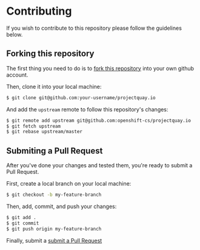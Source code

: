 # Contributing

If you wish to contribute to this repository please follow the guidelines below.

## Forking this repository

The first thing you need to do is to [fork this repository](https://github.com/openshift-cs/projectquay.io#fork-destination-box) into your own github account.

Then, clone it into your local machine:

```bash
$ git clone git@github.com:your-username/projectquay.io
```

And add the `upstream` remote to follow this repository's changes:

```bash
$ git remote add upstream git@github.com:openshift-cs/projectquay.io
$ git fetch upstream
$ git rebase upstream/master
```


## Submiting a Pull Request

After you've done your changes and tested them, you're ready to submit a Pull Request.

First, create a local branch on your local machine:

```bash
$ git checkout -b my-feature-branch
```

Then, add, commit, and push your changes:

```bash
$ git add .
$ git commit
$ git push origin my-feature-branch
```

Finally, submit a [submit a Pull Request](https://github.com/openshift-cs/projectquay.io/compare)
